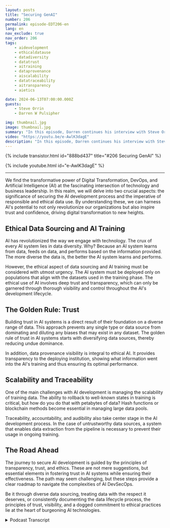 ```yaml
---
layout: posts
title: "Securing GenAI"
number: 206
permalink: episode-EDT206-en
lang: en
nav_exclude: true
nav_order: 206
tags:
    - aidevelopment
    - ethicaldatause
    - datadiversity
    - datatrust
    - aitraining
    - dataprovenance
    - aiscalability
    - datatraceability
    - aitransparency
    - aietics

date: 2024-06-13T07:00:00.000Z
guests:
    - Steve Orrin
    - Darren W Pulsipher

img: thumbnail.jpg
image: thumbnail.jpg
summary: "In this episode, Darren continues his interview with Steve Orrin, the CTO of Intel Federal. They discuss the paradigm shift in DevSecOps to handle Artificial Intelligence and the dynamic nature of application development that AI requires."
video: "https://youtu.be/e-AwlK3dagE"
description: "In this episode, Darren continues his interview with Steve Orrin, the CTO of Intel Federal. They discuss the paradigm shift in DevSecOps to handle Artificial Intelligence and the dynamic nature of application development that AI requires."
---
```


<div>
{% include transistor.html id="888bd437" title="#206 Securing GenAI" %}

{% include youtube.html id="e-AwlK3dagE" %}
</div>

---

We find the transformative power of Digital Transformation, DevOps, and Artificial Intelligence (AI) at the fascinating intersection of technology and business leadership. In this realm, we will delve into two crucial aspects: the significance of securing the AI development process and the imperative of responsible and ethical data use. By understanding these, we can harness AI's potential to not only revolutionize our organizations but also inspire trust and confidence, driving digital transformation to new heights. 

## Ethical Data Sourcing and AI Training

AI has revolutionized the way we engage with technology. The crux of every AI system lies in data diversity. Why? Because an AI system learns from data, feeds on data, and performs based on the information provided. The more diverse the data is, the better the AI system learns and performs. 

However, the ethical aspect of data sourcing and AI training must be considered with utmost urgency. The AI system must be deployed only on populations that align with the datasets used in the training phase. The ethical use of AI involves deep trust and transparency, which can only be garnered through thorough visibility and control throughout the AI's development lifecycle.

## The Golden Rule: Trust

Building trust in AI systems is a direct result of their foundation on a diverse range of data. This approach prevents any single type or data source from dominating and diluting any biases that may exist in any dataset. The golden rule of trust in AI systems starts with diversifying data sources, thereby reducing undue dominance. 

In addition, data provenance visibility is integral to ethical AI. It provides transparency to the deploying institution, showing what information went into the AI's training and thus ensuring its optimal performance.

## Scalability and Traceability

One of the main challenges with AI development is managing the scalability of training data. The ability to rollback to well-known states in training is critical, but how do you do that with petabytes of data? Hash functions or blockchain methods become essential in managing large data pools. 

Traceability, accountability, and audibility also take center stage in the AI development process. In the case of untrustworthy data sources, a system that enables data extraction from the pipeline is necessary to prevent their usage in ongoing training.

## The Road Ahead

The journey to secure AI development is guided by the principles of transparency, trust, and ethics. These are not mere suggestions, but essential elements in fostering trust in AI systems while ensuring their effectiveness. The path may seem challenging, but these steps provide a clear roadmap to navigate the complexities of AI DevSecOps.

Be it through diverse data sourcing, treating data with the respect it deserves, or consistently documenting the data lifecycle process, the principles of trust, visibility, and a dogged commitment to ethical practices lie at the heart of burgeoning AI technologies.



<details>
<summary> Podcast Transcript </summary>

<p></p>

</details>

